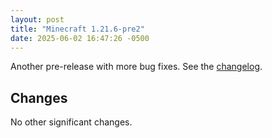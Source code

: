 ```yaml
---
layout: post
title: "Minecraft 1.21.6-pre2"
date: 2025-06-02 16:47:26 -0500
---
```


Another pre-release with more bug fixes. See the [changelog](https://www.minecraft.net/en-us/article/minecraft-1-21-6-pre-release-2).

## Changes

No other significant changes.

